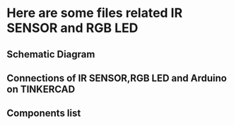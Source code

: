 # Here are some files related IR SENSOR and RGB LED
## Schematic Diagram

## Connections of IR SENSOR,RGB LED and Arduino on TINKERCAD

## Components list


